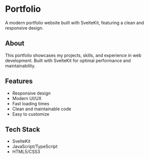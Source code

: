 # Portfolio

A modern portfolio website built with SvelteKit, featuring a clean and responsive design.

## About

This portfolio showcases my projects, skills, and experience in web development. Built with SvelteKit for optimal performance and maintainability.

## Features

- Responsive design
- Modern UI/UX
- Fast loading times
- Clean and maintainable code
- Easy to customize

## Tech Stack

- SvelteKit
- JavaScript/TypeScript
- HTML5/CSS3
